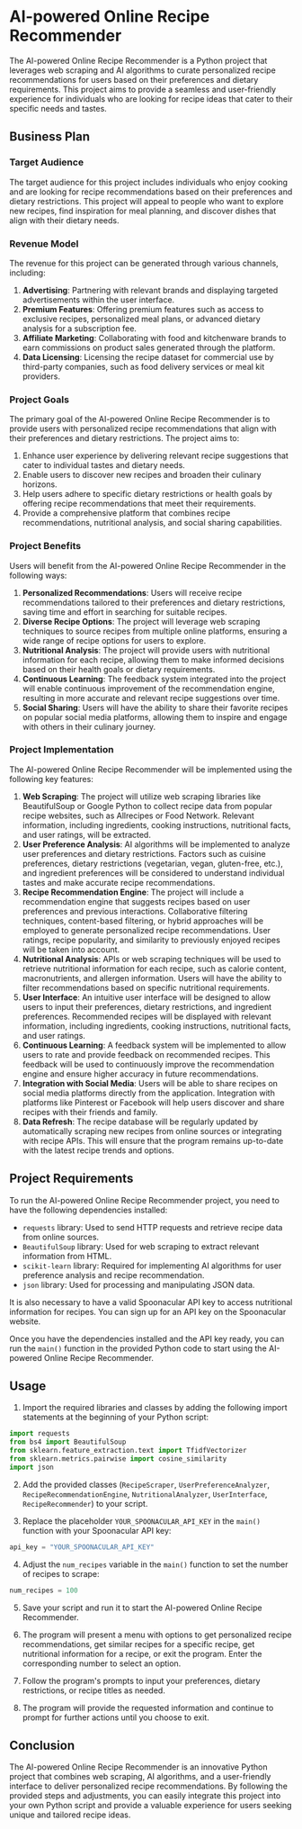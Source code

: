 # AI-powered Online Recipe Recommender

The AI-powered Online Recipe Recommender is a Python project that leverages web scraping and AI algorithms to curate personalized recipe recommendations for users based on their preferences and dietary requirements. This project aims to provide a seamless and user-friendly experience for individuals who are looking for recipe ideas that cater to their specific needs and tastes.

## Business Plan

### Target Audience
The target audience for this project includes individuals who enjoy cooking and are looking for recipe recommendations based on their preferences and dietary restrictions. This project will appeal to people who want to explore new recipes, find inspiration for meal planning, and discover dishes that align with their dietary needs.

### Revenue Model
The revenue for this project can be generated through various channels, including:

1. **Advertising**: Partnering with relevant brands and displaying targeted advertisements within the user interface.
2. **Premium Features**: Offering premium features such as access to exclusive recipes, personalized meal plans, or advanced dietary analysis for a subscription fee.
3. **Affiliate Marketing**: Collaborating with food and kitchenware brands to earn commissions on product sales generated through the platform.
4. **Data Licensing**: Licensing the recipe dataset for commercial use by third-party companies, such as food delivery services or meal kit providers.

### Project Goals
The primary goal of the AI-powered Online Recipe Recommender is to provide users with personalized recipe recommendations that align with their preferences and dietary restrictions. The project aims to:

1. Enhance user experience by delivering relevant recipe suggestions that cater to individual tastes and dietary needs.
2. Enable users to discover new recipes and broaden their culinary horizons.
3. Help users adhere to specific dietary restrictions or health goals by offering recipe recommendations that meet their requirements.
4. Provide a comprehensive platform that combines recipe recommendations, nutritional analysis, and social sharing capabilities.

### Project Benefits
Users will benefit from the AI-powered Online Recipe Recommender in the following ways:

1. **Personalized Recommendations**: Users will receive recipe recommendations tailored to their preferences and dietary restrictions, saving time and effort in searching for suitable recipes.
2. **Diverse Recipe Options**: The project will leverage web scraping techniques to source recipes from multiple online platforms, ensuring a wide range of recipe options for users to explore.
3. **Nutritional Analysis**: The project will provide users with nutritional information for each recipe, allowing them to make informed decisions based on their health goals or dietary requirements.
4. **Continuous Learning**: The feedback system integrated into the project will enable continuous improvement of the recommendation engine, resulting in more accurate and relevant recipe suggestions over time.
5. **Social Sharing**: Users will have the ability to share their favorite recipes on popular social media platforms, allowing them to inspire and engage with others in their culinary journey.

### Project Implementation
The AI-powered Online Recipe Recommender will be implemented using the following key features:

1. **Web Scraping**: The project will utilize web scraping libraries like BeautifulSoup or Google Python to collect recipe data from popular recipe websites, such as Allrecipes or Food Network. Relevant information, including ingredients, cooking instructions, nutritional facts, and user ratings, will be extracted.
2. **User Preference Analysis**: AI algorithms will be implemented to analyze user preferences and dietary restrictions. Factors such as cuisine preferences, dietary restrictions (vegetarian, vegan, gluten-free, etc.), and ingredient preferences will be considered to understand individual tastes and make accurate recipe recommendations.
3. **Recipe Recommendation Engine**: The project will include a recommendation engine that suggests recipes based on user preferences and previous interactions. Collaborative filtering techniques, content-based filtering, or hybrid approaches will be employed to generate personalized recipe recommendations. User ratings, recipe popularity, and similarity to previously enjoyed recipes will be taken into account.
4. **Nutritional Analysis**: APIs or web scraping techniques will be used to retrieve nutritional information for each recipe, such as calorie content, macronutrients, and allergen information. Users will have the ability to filter recommendations based on specific nutritional requirements.
5. **User Interface**: An intuitive user interface will be designed to allow users to input their preferences, dietary restrictions, and ingredient preferences. Recommended recipes will be displayed with relevant information, including ingredients, cooking instructions, nutritional facts, and user ratings.
6. **Continuous Learning**: A feedback system will be implemented to allow users to rate and provide feedback on recommended recipes. This feedback will be used to continuously improve the recommendation engine and ensure higher accuracy in future recommendations.
7. **Integration with Social Media**: Users will be able to share recipes on social media platforms directly from the application. Integration with platforms like Pinterest or Facebook will help users discover and share recipes with their friends and family.
8. **Data Refresh**: The recipe database will be regularly updated by automatically scraping new recipes from online sources or integrating with recipe APIs. This will ensure that the program remains up-to-date with the latest recipe trends and options.

## Project Requirements

To run the AI-powered Online Recipe Recommender project, you need to have the following dependencies installed:

- `requests` library: Used to send HTTP requests and retrieve recipe data from online sources.
- `BeautifulSoup` library: Used for web scraping to extract relevant information from HTML.
- `scikit-learn` library: Required for implementing AI algorithms for user preference analysis and recipe recommendation.
- `json` library: Used for processing and manipulating JSON data.

It is also necessary to have a valid Spoonacular API key to access nutritional information for recipes. You can sign up for an API key on the Spoonacular website.

Once you have the dependencies installed and the API key ready, you can run the `main()` function in the provided Python code to start using the AI-powered Online Recipe Recommender.

## Usage

1. Import the required libraries and classes by adding the following import statements at the beginning of your Python script:

```python
import requests
from bs4 import BeautifulSoup
from sklearn.feature_extraction.text import TfidfVectorizer
from sklearn.metrics.pairwise import cosine_similarity
import json
```

2. Add the provided classes (`RecipeScraper`, `UserPreferenceAnalyzer`, `RecipeRecommendationEngine`, `NutritionalAnalyzer`, `UserInterface`, `RecipeRecommender`) to your script.

3. Replace the placeholder `YOUR_SPOONACULAR_API_KEY` in the `main()` function with your Spoonacular API key:

```python
api_key = "YOUR_SPOONACULAR_API_KEY"
```

4. Adjust the `num_recipes` variable in the `main()` function to set the number of recipes to scrape:

```python
num_recipes = 100
```

5. Save your script and run it to start the AI-powered Online Recipe Recommender.

6. The program will present a menu with options to get personalized recipe recommendations, get similar recipes for a specific recipe, get nutritional information for a recipe, or exit the program. Enter the corresponding number to select an option.

7. Follow the program's prompts to input your preferences, dietary restrictions, or recipe titles as needed.

8. The program will provide the requested information and continue to prompt for further actions until you choose to exit.

## Conclusion

The AI-powered Online Recipe Recommender is an innovative Python project that combines web scraping, AI algorithms, and a user-friendly interface to deliver personalized recipe recommendations. By following the provided steps and adjustments, you can easily integrate this project into your own Python script and provide a valuable experience for users seeking unique and tailored recipe ideas.